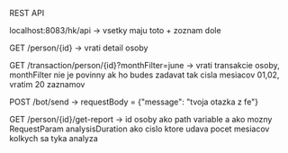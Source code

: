 REST API

localhost:8083/hk/api -> vsetky maju toto + zoznam dole

GET /person/{id} -> vrati detail osoby

GET /transaction/person/{id}?monthFilter=june -> vrati transakcie osoby, monthFilter nie je povinny ak ho budes zadavat tak cisla mesiacov 01,02, vratim 20 zaznamov

POST /bot/send -> requestBody = {"message": "tvoja otazka z fe"}

GET /person/{id}/get-report -> id osoby ako path variable a ako mozny RequestParam analysisDuration ako cislo ktore udava 
pocet mesiacov kolkych sa tyka analyza